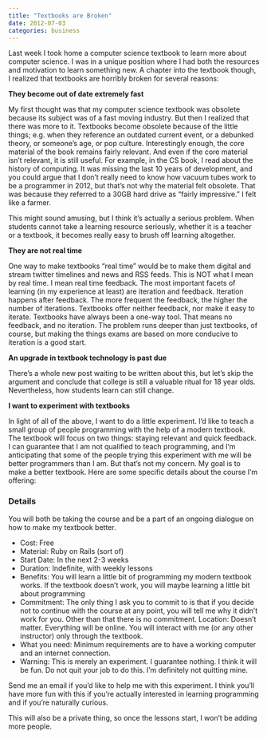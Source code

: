 ```yaml
---
title: "Textbooks are Broken"
date: 2012-07-03
categories: business
---
```


Last week I took home a computer science textbook to learn more about computer science. I was in a unique position where I had both the resources and motivation to learn something new. A chapter into the textbook though, I realized that textbooks are horribly broken for several reasons:

**They become out of date extremely fast**

My first thought was that my computer science textbook was obsolete because its subject was of a fast moving industry. But then I realized that there was more to it. Textbooks become obsolete because of the little things; e.g. when they reference an outdated current event, or a debunked theory, or someone’s age, or pop culture. Interestingly enough, the core material of the book remains fairly relevant. And even if the core material isn’t relevant, it is still useful. For example, in the CS book, I read about the history of computing. It was missing the last 10 years of development, and you could argue that I don’t really need to know how vacuum tubes work to be a programmer in 2012, but that’s not why the material felt obsolete. That was because they referred to a 30GB hard drive as “fairly impressive.” I felt like a farmer.

This might sound amusing, but I think it’s actually a serious problem. When students cannot take a learning resource seriously, whether it is a teacher or a textbook, it becomes really easy to brush off learning altogether.

**They are not real time**

One way to make textbooks “real time” would be to make them digital and stream twitter timelines and news and RSS feeds. This is NOT what I mean by real time. I mean real time feedback. The most important facets of learning (in my experience at least) are iteration and feedback. Iteration happens after feedback. The more frequent the feedback, the higher the number of iterations. Textbooks offer neither feedback, nor make it easy to iterate. Textbooks have always been a one-way tool. That means no feedback, and no iteration. The problem runs deeper than just textbooks, of course, but making the things exams are based on more conducive to iteration is a good start.

**An upgrade in textbook technology is past due**

There’s a whole new post waiting to be written about this, but let’s skip the argument and conclude that college is still a valuable ritual for 18 year olds. Nevertheless, how students learn can still change.

**I want to experiment with textbooks**

In light of all of the above, I want to do a little experiment. I’d like to teach a small group of people programming with the help of a modern textbook. The textbook will focus on two things: staying relevant and quick feedback. I can guarantee that I am not qualified to teach programming, and I’m anticipating that some of the people trying this experiment with me will be better programmers than I am. But that’s not my concern. My goal is to make a better textbook. Here are some specific details about the course I’m offering:

### Details

You will both be taking the course and be a part of an ongoing dialogue on how to make my textbook better.

-   Cost: Free
-   Material: Ruby on Rails (sort of)
-   Start Date: In the next 2-3 weeks
-   Duration: Indefinite, with weekly lessons
-   Benefits: You will learn a little bit of programming my modern textbook works. If the textbook doesn’t work, you will maybe learning a little bit about programming
-   Commitment: The only thing I ask you to commit to is that if you decide not to continue with the course at any point, you will tell me why it didn’t work for you. Other than that there is no commitment.
    Location: Doesn’t matter. Everything will be online. You will interact with me (or any other instructor) only through the textbook.
-   What you need: Minimum requirements are to have a working computer and an internet connection.
-   Warning: This is merely an experiment. I guarantee nothing. I think it will be fun. Do not quit your job to do this. I’m definitely not quitting mine.

Send me an email if you’d like to help me with this experiment. I think you’ll have more fun with this if you’re actually interested in learning programming and if you’re naturally curious.

This will also be a private thing, so once the lessons start, I won’t be adding more people.
